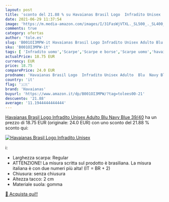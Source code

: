 ```yaml
---
layout: post
title: 'sconto del 21.88 % su Havaianas Brasil Logo  Infradito Unisex   '
date: 2021-06-29 11:37:54
image: 'https://m.media-amazon.com/images/I/31FasWjVTXL._SL500_._SL400_.jpg'
comments: true
category: ofertas
author: 'tole.es'
slug: 'B001OI3MPW-it Havaianas Brasil Logo Infradito Unisex Adulto Blu Navy...'
sku: 'B001OI3MPW-it'
tags: [ 'Infradito uomo','Scarpe','Scarpe e borse','Scarpe uomo','havaianas', ]
actualPrice: 18.75 EUR
currency: EUR
price: 18.75
comparePrice: 24.0 EUR
prodname: 'Havaianas Brasil Logo  Infradito Unisex Adulto  Blu  Navy Blue   39/40'
country: 'it'
flag: '🇮🇹'
brand: 'Havaianas'
buyurl: 'https://www.amazon.it/dp/B001OI3MPW/?tag=tolees00-21'
descuento: '21.88'
average: '11.1944444444444'
---
```


[Havaianas Brasil Logo  Infradito Unisex Adulto  Blu  Navy Blue   39/40](https://www.amazon.it/dp/B001OI3MPW/?tag=tolees00-21) ha un prezzo di 18.75 EUR (originale: 24.0 EUR) con uno sconto del 21.88 % sconto qui:

[![Havaianas Brasil Logo  Infradito Unisex ](https://m.media-amazon.com/images/I/31FasWjVTXL._SL500_._SL400_.jpg)](https://www.amazon.it/dp/B001OI3MPW/?tag=tolees00-21)

ℹ️:

- Larghezza scarpa: Regular
- ATTENZIONE! La misura scritta sul prodotto è brasiliana. La misura italiana è con due numeri più alta! (IT = BR + 2)
- Chiusura: senza chiusura
- Altezza tacco: 2 cm
- Materiale suola: gomma

[🛒 Acquista qui!!](https://www.amazon.it/dp/B001OI3MPW/?tag=tolees00-21)
